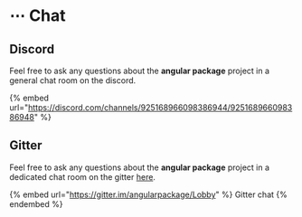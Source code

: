 # ⋯ Chat

## Discord

Feel free to ask any questions about the **angular package** project in a general chat room on the discord.

{% embed url="https://discord.com/channels/925168966098386944/925168966098386948" %}

## Gitter

Feel free to ask any questions about the **angular package** project in a dedicated chat room on the gitter [here](https://gitter.im/angularpackage/Lobby).

{% embed url="https://gitter.im/angularpackage/Lobby" %}
Gitter chat
{% endembed %}
